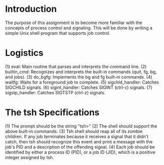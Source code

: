 Introduction
==================

The purpose of this assignment is to become more familiar with the concepts of process control and signaling. This will be done by writing a simple Unix shell program that supports job control.


Logistics
==================

(1) eval: Main routine that parses and interprets the command line.
(2) builtin_cmd: Recognizes and interprets the built-in commands (quit, fg, bg, and jobs).
(3) do_bgfg: Implements the bg and fg built-in commands.
(4) waitfg: Waits for a foreground job to complete.
(5) sigchld_handler: Catches SIGCHILD signals.
(6) sigint_handler: Catches SIGINT (ctrl-c) signals.
(7) sigstp_handler: Catches SIGTSTP (ctrl-z) signals.


The tsh Specifications
========================

(1) The prompt should be the string "tsh>"
(2) The shell should support the above built-in commands.
(3) Tsh shell should reap all of its zombie children. If any job terminates because it receives a signal that it didn't catch, then tsh should recognize this event and print a message with the job's PID and a description of the offending signal.
(4) Each job should be identified by either a process ID (PID), or a job ID (JID), which is a positive integer assigned by tsh.
